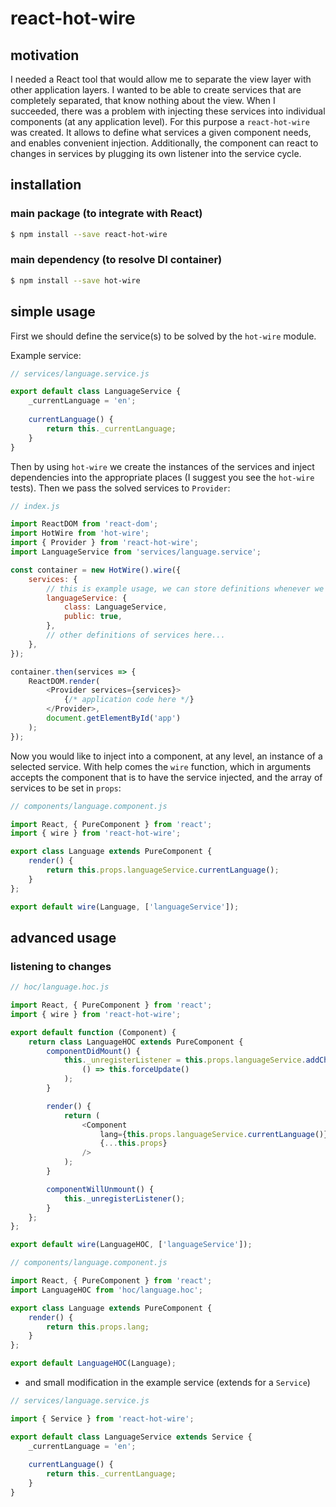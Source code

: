 # react-hot-wire

## motivation

I needed a React tool that would allow me to separate the view layer with other application layers. I wanted to be able to create services that are completely separated, that know nothing about the view. When I succeeded, there was a problem with injecting these services into individual components (at any application level). For this purpose a `react-hot-wire` was created. It allows to define what services a given component needs, and enables convenient injection. Additionally, the component can react to changes in services by plugging its own listener into the service cycle.

## installation

### main package (to integrate with React)

```bash
$ npm install --save react-hot-wire
```

### main dependency (to resolve DI container)

```bash
$ npm install --save hot-wire
```

## simple usage

First we should define the service(s) to be solved by the `hot-wire` module.

Example service:

```js
// services/language.service.js

export default class LanguageService {
    _currentLanguage = 'en';
    
    currentLanguage() {
        return this._currentLanguage;
    }
}
```

Then by using `hot-wire` we create the instances of the services and inject dependencies into the appropriate places (I suggest you see the `hot-wire` tests). Then we pass the solved services to `Provider`:

```js
// index.js

import ReactDOM from 'react-dom';
import HotWire from 'hot-wire';
import { Provider } from 'react-hot-wire';
import LanguageService from 'services/language.service';

const container = new HotWire().wire({
    services: {
    	// this is example usage, we can store definitions whenever we want
        languageService: {
            class: LanguageService,
            public: true,
        },
        // other definitions of services here...
    },
});

container.then(services => {
    ReactDOM.render(
        <Provider services={services}>
            {/* application code here */}
        </Provider>,
        document.getElementById('app')
    );
});
```

Now you would like to inject into a component, at any level, an instance of a selected service. With help comes the `wire` function, which in arguments accepts the component that is to have the service injected, and the array of services to be set in `props`:

```js
// components/language.component.js

import React, { PureComponent } from 'react';
import { wire } from 'react-hot-wire';

export class Language extends PureComponent {
    render() {
        return this.props.languageService.currentLanguage();
    }
};

export default wire(Language, ['languageService']);
```

## advanced usage

### listening to changes

```js
// hoc/language.hoc.js

import React, { PureComponent } from 'react';
import { wire } from 'react-hot-wire';

export default function (Component) {
    return class LanguageHOC extends PureComponent {
        componentDidMount() {
            this._unregisterListener = this.props.languageService.addChangeListener(
                () => this.forceUpdate()
            );
        }

        render() {
            return (
                <Component
                    lang={this.props.languageService.currentLanguage()}
                    {...this.props}
                />
            );
        }

        componentWillUnmount() {
            this._unregisterListener();
        }
    };
};

export default wire(LanguageHOC, ['languageService']);
```

```js
// components/language.component.js

import React, { PureComponent } from 'react';
import LanguageHOC from 'hoc/language.hoc';

export class Language extends PureComponent {
    render() {
        return this.props.lang;
    }
};

export default LanguageHOC(Language);
```

* and small modification in the example service (extends for a `Service`)

```js
// services/language.service.js

import { Service } from 'react-hot-wire';

export default class LanguageService extends Service {
    _currentLanguage = 'en';
    
    currentLanguage() {
        return this._currentLanguage;
    }
}
```
